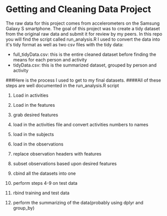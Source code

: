 # Getting and Cleaning Data Project

The raw data for this project comes from accelerometers on the Samsung Galaxy S smartphone. The goal of this project was to create a tidy dataset from the original raw data and submit it for review by my peers. In this repo you will find the script called run_analysis.R I used to convert the data into it's tidy format as well as two csv files with the tidy data:

* full_tidyData.csv: this is the entire cleaned dataset before finding the means for each person and activity
* tidyData.csv: this is the summarized dataset, grouped by person and activity

###Here is the process I used to get to my final datasets.
####All of these steps are well documented in the run_analysis.R script
  1. Load in activities
  
  2. Load in the features
  
  3. grab desired features
  
  4. load in the activities file and convert activities numbers to names
  
  5. load in the subjects
  
  6. load in the observations

  7. replace observation headers with features
  
  8. subset observations based upon desired features
  
  9. cbind all the datasets into one
  
  10. perform steps 4-9 on test data
  
  11. rbind training and test data
  
  12. perform the summarizing of the data(probably using dplyr and group_by)
